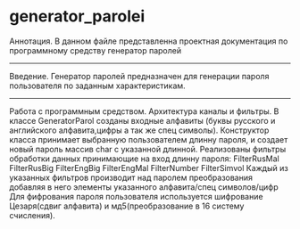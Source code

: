 # generator_parolei
 Аннотация. В данном файле представленна проектная документация по программному средству генератор паролей
 ***
 Введение. Генератор паролей предназначен для генерации пароля пользователя по заданным характеристикам.
 ***
 Работа с программным средством.
 Архитектура каналы и фильтры.
 В классе GeneratorParol созданы входные алфавиты (буквы русского и английского алфавита,цифры а так же спец символы).
 Конструктор класса принимает выбранную пользователем длинну пароля, и создает новый пароль массив char с указанной длинной.
 Реализованы фильтры обработки данных принимающие на вход длинну пароля:
 FilterRusMal
 FilterRusBig
 FilterEngBig
 FilterEngMal
 FilterNumber
 FilterSimvol
 Каждый из указанных фильтров производит над паролем преобразования добавляя в него элементы указанного алфавита/спец символов/цифр
 Для фифрования пароля пользователя используется шифрование Цезаря(сдвиг алфавита) и мд5(преобразование в 16 систему счисления).
